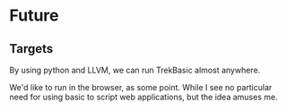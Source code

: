 # Future

## Targets
By using python and LLVM, we can run TrekBasic almost anywhere. 

We'd like to run in the browser, as some point. While I see no particular need for using basic to script web applications, but 
the idea amuses me. 


 
